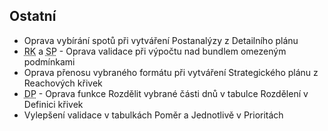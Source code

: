 ﻿---
categories: [fenix]
layout: fenix
---
 
## Ostatní
<ul>
<li>Oprava vybírání spotů při vytváření Postanalýzy z Detailního plánu</li>
<li><abbr title="Reachové křivky">RK</abbr> a <abbr title="Strategický plán">SP</abbr> - Oprava validace při výpočtu nad bundlem omezeným podmínkami</li>
<li>Oprava přenosu vybraného formátu při vytváření Strategického plánu z Reachových křivek</li>
<li><abbr title="Detailní plán">DP</abbr> - Oprava funkce Rozdělit vybrané části dnů v tabulce Rozdělení v Definici křivek</li>
<li>Vylepšení validace v tabulkách Poměr a Jednotlivě v Prioritách</li>
</ul>
